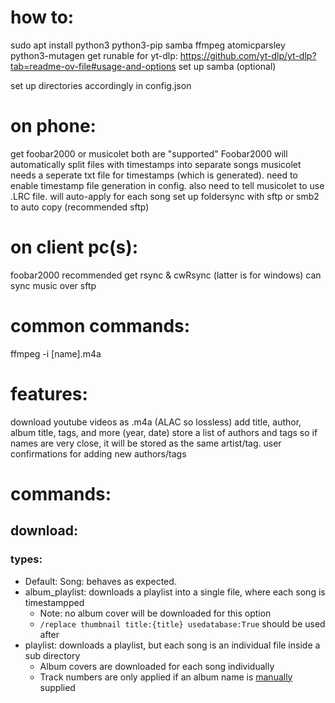 # how to:
sudo apt install python3 python3-pip samba ffmpeg atomicparsley python3-mutagen 
get runable for yt-dlp: https://github.com/yt-dlp/yt-dlp?tab=readme-ov-file#usage-and-options
set up samba (optional)

set up directories accordingly in config.json

# on phone:
get foobar2000 or musicolet
    both are "supported"
    Foobar2000 will automatically split files with timestamps into separate songs
    musicolet needs a seperate txt file for timestamps (which is generated).
        need to enable timestamp file generation in config. also need to tell musicolet to use .LRC file. will auto-apply for each song
set up foldersync with sftp or smb2 to auto copy (recommended sftp)

# on client pc(s):
foobar2000 recommended
get rsync & cwRsync (latter is for windows)
    can sync music over sftp

# common commands:
ffmpeg -i [name].m4a


# features:
download youtube videos as .m4a (ALAC so lossless)
add title, author, album title, tags, and more (year, date)
store a list of authors and tags so if names are very close, it will be stored as the same artist/tag.
    user confirmations for adding new authors/tags


# commands:
## download:
### types:
- Default: Song: behaves as expected.
- album_playlist: downloads a playlist into a single file, where each song is timestampped
    - Note: no album cover will be downloaded for this option
    - `/replace thumbnail title:{title} usedatabase:True` should be used after
- playlist: downloads a playlist, but each song is an individual file inside a sub directory
    - Album covers are downloaded for each song individually
    - Track numbers are only applied if an album name is <ins>manually</ins> supplied
    